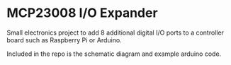 # MCP23008 I/O Expander

Small electronics project to add 8 additional digital I/O ports to a controller board such as Raspberry Pi or Arduino.

Included in the repo is the schematic diagram and example arduino code.

